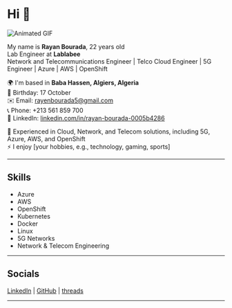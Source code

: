 # Hi 👋

![Animated GIF](176309783-0785949b-9127-417c-8b55-ab5a4333674e.gif)

My name is **Rayan Bourada**, 22 years old  
Lab Engineer at **Lablabee**  
Network and Telecommunications Engineer | Telco Cloud Engineer | 5G Engineer | Azure | AWS | OpenShift  

🌍  I'm based in **Baba Hassen, Algiers, Algeria**  
📅  Birthday: 17 October  
✉️  Email: [rayenbourada5@gmail.com](mailto:rayenbourada5@gmail.com)  
📞  Phone: +213 561 859 700  
💼  LinkedIn: [linkedin.com/in/rayan-bourada-0005b4286](https://www.linkedin.com/in/rayan-bourada-0005b4286)  

🧠  Experienced in Cloud, Network, and Telecom solutions, including 5G, Azure, AWS, and OpenShift  
⚡  I enjoy [your hobbies, e.g., technology, gaming, sports]

---

## Skills
- Azure
- AWS
- OpenShift
- Kubernetes
- Docker
- Linux
- 5G Networks
- Network & Telecom Engineering


---

## Socials
[LinkedIn](https://www.linkedin.com/in/rayan-bourada-0005b4286) | [GitHub](https://github.com/BOURADArayan/) | [threads](https://www.threads.com/@rayan.bourada?xmt=AQF0era_keJDwK21J7CPGkxmOpgPe_g-gFF7yZ9d8Ick_K0/)

---



